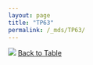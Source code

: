 ```yaml
---
layout: page
title: "TP63"
permalink: /_mds/TP63/
---
```


![](../../alns_9.28.22/aln_5HSAA112679_0.969.png?raw=true
)
[Back to Table](../../display)
